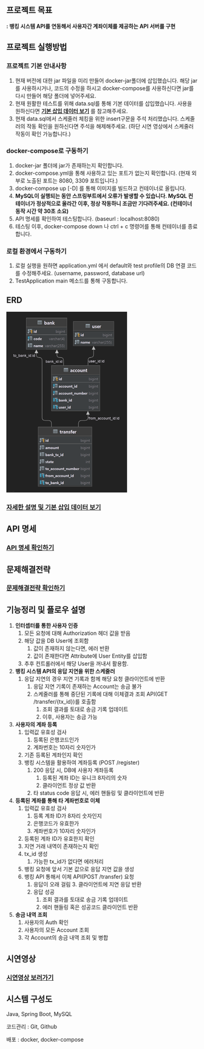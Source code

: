 ## 프로젝트 목표
**:  뱅킹 시스템 API를 연동해서 사용자간 계좌이체를 제공하는 API 서버를 구현**

## 프로젝트 실행방법
### **프로젝트 기본 안내사항**
   1. 현재 버전에 대한 jar 파일을 미리 만들어 docker-jar폴더에 삽입했습니다. 해당 jar를 사용하시거나, 코드의 수정을 하시고 docker-compose를 사용하신다면 jar를 다시 만들어 해당 폴더에 넣어주세요.
   2. 현재 원활한 테스트를 위해 data.sql를 통해 기본 데이터를 삽입했습니다. 사용을 원하신다면 [**기본 삽입 데이터 보기**](https://low-cook-e1a.notion.site/726e801e60fd4e2bacea254bea580a72) 를 참고해주세요.
   3. 현재 data.sql에서 스케줄러 체킹을 위한 insert구문을 주석 처리했습니다. 스케줄러의 작동 확인을 원하신다면 주석을 해제해주세요. (하단 시연 영상에서 스케줄러 작동이 확인 가능합니다.)

### **docker-compose로 구동하기**
   1. docker-jar 폴더에 jar가 존재하는지 확인합니다.
   2. docker-compose.yml을 통해 사용하고 있는 포트가 없는지 확인합니다. (현재 외부로 노출된 포트는 8080, 3309 포트입니다.)
   3. docker-compose up [-D] 를 통해 이미지를 빌드하고 컨테이너로 올립니다.
   4. **MySQL이 실행되는 동안 스프링부트에서 오류가 발생할 수 있습니다. MySQL 컨테이너가 정상적으로 올라간 이후, 정상 작동하니 조금만 기다려주세요. (컨테이너 동작 시간 약 30초 소요)**
   5. API 명세를 확인하여 테스팅합니다. (baseurl : localhost:8080)
   6. 테스팅 이후, docker-compose down 나 ctrl + c 명령어를 통해 컨테이너를 종료합니다.

### **로컬 환경에서 구동하기**
   1. 로컬 실행을 원하면 application.yml 에서 default와 test profile의 DB 연결 코드를 수정해주세요. (username, password, database url)
   2. TestApplication main 메소드를 통해 구동합니다.

## ERD

![ERD](./images/ERD.png)

### [자세한 설명 및 기본 삽입 데이터 보기](https://low-cook-e1a.notion.site/726e801e60fd4e2bacea254bea580a72)

## API 명세
### [API 명세 확인하기](./src/main/java/com/daagng/test/api/controller/bank/README.md)

## 문제해결전략
### [문제해결전략 확인하기](https://low-cook-e1a.notion.site/cae0fb2a2db04e748f7f57e4b4a5e5c7)

## 기능정리 및 플로우 설명

1. **인터셉터를 통한 사용자 인증**
   1. 모든 요청에 대해 Authorization 헤더 값을 받음
   2. 해당 값을 DB User에 조회함
      1. 값이 존재하지 않는다면, 에러 반환
      2. 값이 존재한다면 Attribute에 User Entity를 삽입함
   3. 추후 컨트롤러에서 해당 User을 꺼내서 활용함.
2. **뱅킹 시스템 API의 응답 지연을 위한 스케줄러**
   1. 응답 지연의 경우 지연 기록과 함께 해당 요청 클라이언트에 반환
      1. 응답 지연 기록이 존재하는 Account는 송금 불가
      2. 스케줄러를 통해 중단된 기록에 대해 이체결과 조회 API(GET /transfer/{tx_id})를 호출함
         1. 조회 결과를 토대로 송금 기록 업데이트
         2. 이후, 사용자는 송금 가능
3. **사용자의 계좌 등록**
   1. 입력값 유효성 검사
      1. 등록된 은행코드인가
      2. 계좌번호는 10자리 숫자인가
   2. 기존 등록된 계좌인지 확인
   3. 뱅킹 시스템을 활용하여 계좌등록 (POST /register)
      1. 200 응답 시, DB에 사용자 계좌등록
         1. 등록된 계좌 ID는 유니크 8자리의 숫자
         2. 클라이언트 정상 값 반환
      2. 타 status code 응답 시, 에러 핸들링 및 클라이언트에 반환
4. **등록된 계좌를 통해 타 계좌번호로 이체**
   1. 입력값 유효성 검사
      1. 등록 계좌 ID가 8자리 숫자인지
      2. 은행코드가 유효한가
      3. 계좌번호가 10자리 숫자인가
   2. 등록된 계좌 ID가 유효한지 확인
   3. 지연 거래 내역이 존재하는지 확인
   4. tx_id 생성
      1. 가능한 tx_id가 없다면 에러처리
   5. 뱅킹 요청에 앞서 기본 값으로 응답 지연 값을 생성
   6. 뱅킹 API 통해서 이체 API(POST /transfer) 요청
      1. 응답이 오래 걸림
         3. 클라이언트에 지연 응답 반환
      2. 응답 성공
         1. 조회 결과를 토대로 송금 기록 업데이트
         2. 에러 핸들링 혹은 성공코드 클라이언트 반환
5. **송금 내역 조회**
   1. 사용자의 Auth 확인
   2. 사용자의 모든 Account 조회
   3. 각 Account의 송금 내역 조회 및 병합

## 시연영상
### [시연영상 보러가기](https://youtu.be/RELwQGhK6RM)

## 시스템 구성도
Java, Spring Boot, MySQL

코드관리 : Git, Github

배포 : docker, docker-compose